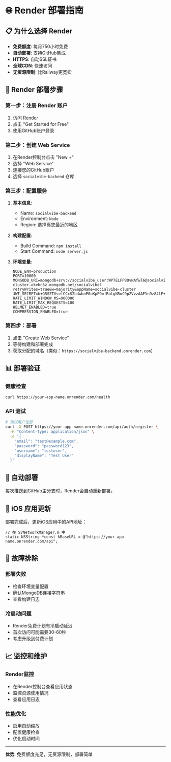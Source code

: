 # 🌐 Render 部署指南

## 📋 为什么选择 Render

- **免费额度**: 每月750小时免费
- **自动部署**: 支持GitHub集成
- **HTTPS**: 自动SSL证书
- **全球CDN**: 快速访问
- **无资源限制**: 比Railway更宽松

## 🔧 Render 部署步骤

### 第一步：注册 Render 账户

1. 访问 [Render](https://render.com/)
2. 点击 "Get Started for Free"
3. 使用GitHub账户登录

### 第二步：创建 Web Service

1. 在Render控制台点击 "New +"
2. 选择 "Web Service"
3. 连接您的GitHub账户
4. 选择 `socialvibe-backend` 仓库

### 第三步：配置服务

1. **基本信息**:
   - Name: `socialvibe-backend`
   - Environment: `Node`
   - Region: 选择离您最近的地区

2. **构建配置**:
   - Build Command: `npm install`
   - Start Command: `node server.js`

3. **环境变量**:
   ```
   NODE_ENV=production
   PORT=10000
   MONGODB_URI=mongodb+srv://socialvibe_user:WP7ELFP8OvNAfwl6@socialvibe-cluster.okvbn5z.mongodb.net/socialvibe?retryWrites=true&w=majority&appName=socialvibe-cluster
   JWT_SECRET=b+G5SZTVsefCCxS2bdwbnP0uKpP9mfRotgN5oC9pZVvzAAFYn9z84lF+60ituaR8tt7BO4psns/JKVaV9JMsnQ==
   RATE_LIMIT_WINDOW_MS=900000
   RATE_LIMIT_MAX_REQUESTS=100
   HELMET_ENABLED=true
   COMPRESSION_ENABLED=true
   ```

### 第四步：部署

1. 点击 "Create Web Service"
2. 等待构建和部署完成
3. 获取分配的域名（类似：`https://socialvibe-backend.onrender.com`）

## 📊 部署验证

### 健康检查
```bash
curl https://your-app-name.onrender.com/health
```

### API 测试
```bash
# 测试用户注册
curl -X POST https://your-app-name.onrender.com/api/auth/register \
  -H "Content-Type: application/json" \
  -d '{
    "email": "test@example.com",
    "password": "password123",
    "username": "testuser",
    "displayName": "Test User"
  }'
```

## 🔄 自动部署

每次推送到GitHub主分支时，Render会自动重新部署。

## 📱 iOS 应用更新

部署完成后，更新iOS应用中的API地址：

```objc
// 在 SVNetworkManager.m 中
static NSString *const kBaseURL = @"https://your-app-name.onrender.com/api";
```

## 🚨 故障排除

### 部署失败
- 检查环境变量配置
- 确认MongoDB连接字符串
- 查看构建日志

### 冷启动问题
- Render免费计划有冷启动延迟
- 首次访问可能需要30-60秒
- 考虑升级到付费计划

## 📈 监控和维护

### Render监控
- 在Render控制台查看应用状态
- 监控资源使用情况
- 查看应用日志

### 性能优化
- 启用自动缩放
- 配置健康检查
- 优化启动时间

---

**优势**: 免费额度充足，无资源限制，部署简单 